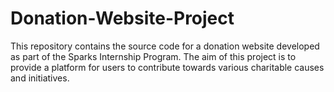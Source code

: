 # Donation-Website-Project
This repository contains the source code for a donation website developed as part of the Sparks Internship Program. The aim of this project is to provide a platform for users to contribute towards various charitable causes and initiatives.

